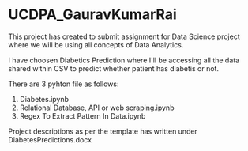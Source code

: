 # UCDPA_GauravKumarRai

This project has created to submit assignment for Data Science project where we will be using all concepts of Data Analytics.

I have choosen Diabetics Prediction where I'll be accessing all the data shared within CSV to predict whether patient has diabetis or not.

There are 3 pyhton file as follows:
1. Diabetes.ipynb
2. Relational Database, API or web scraping.ipynb
3. Regex To Extract Pattern In Data.ipynb

Project descriptions as per the template has written under DiabetesPredictions.docx
